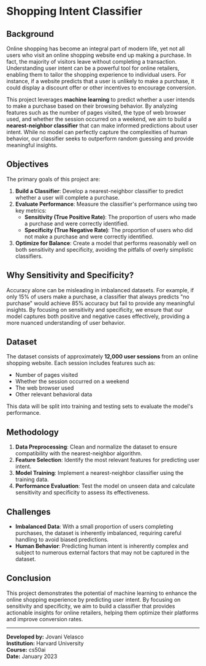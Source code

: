# Shopping Intent Classifier

## Background

Online shopping has become an integral part of modern life, yet not all users who visit an online shopping website end up making a purchase. In fact, the majority of visitors leave without completing a transaction. Understanding user intent can be a powerful tool for online retailers, enabling them to tailor the shopping experience to individual users. For instance, if a website predicts that a user is unlikely to make a purchase, it could display a discount offer or other incentives to encourage conversion.

This project leverages **machine learning** to predict whether a user intends to make a purchase based on their browsing behavior. By analyzing features such as the number of pages visited, the type of web browser used, and whether the session occurred on a weekend, we aim to build a **nearest-neighbor classifier** that can make informed predictions about user intent. While no model can perfectly capture the complexities of human behavior, our classifier seeks to outperform random guessing and provide meaningful insights.

## Objectives

The primary goals of this project are:

1. **Build a Classifier**: Develop a nearest-neighbor classifier to predict whether a user will complete a purchase.
2. **Evaluate Performance**: Measure the classifier's performance using two key metrics:
   - **Sensitivity (True Positive Rate)**: The proportion of users who made a purchase and were correctly identified.
   - **Specificity (True Negative Rate)**: The proportion of users who did not make a purchase and were correctly identified.
3. **Optimize for Balance**: Create a model that performs reasonably well on both sensitivity and specificity, avoiding the pitfalls of overly simplistic classifiers.

## Why Sensitivity and Specificity?

Accuracy alone can be misleading in imbalanced datasets. For example, if only 15% of users make a purchase, a classifier that always predicts "no purchase" would achieve 85% accuracy but fail to provide any meaningful insights. By focusing on sensitivity and specificity, we ensure that our model captures both positive and negative cases effectively, providing a more nuanced understanding of user behavior.

## Dataset

The dataset consists of approximately **12,000 user sessions** from an online shopping website. Each session includes features such as:
- Number of pages visited
- Whether the session occurred on a weekend
- The web browser used
- Other relevant behavioral data

This data will be split into training and testing sets to evaluate the model's performance.

## Methodology

1. **Data Preprocessing**: Clean and normalize the dataset to ensure compatibility with the nearest-neighbor algorithm.
2. **Feature Selection**: Identify the most relevant features for predicting user intent.
3. **Model Training**: Implement a nearest-neighbor classifier using the training data.
4. **Performance Evaluation**: Test the model on unseen data and calculate sensitivity and specificity to assess its effectiveness.

## Challenges

- **Imbalanced Data**: With a small proportion of users completing purchases, the dataset is inherently imbalanced, requiring careful handling to avoid biased predictions.
- **Human Behavior**: Predicting human intent is inherently complex and subject to numerous external factors that may not be captured in the dataset.

## Conclusion

This project demonstrates the potential of machine learning to enhance the online shopping experience by predicting user intent. By focusing on sensitivity and specificity, we aim to build a classifier that provides actionable insights for online retailers, helping them optimize their platforms and improve conversion rates.

---

**Developed by:** Jovani Velasco  
**Institution:** Harvard University  
**Course:** cs50ai  
**Date:** January 2023
